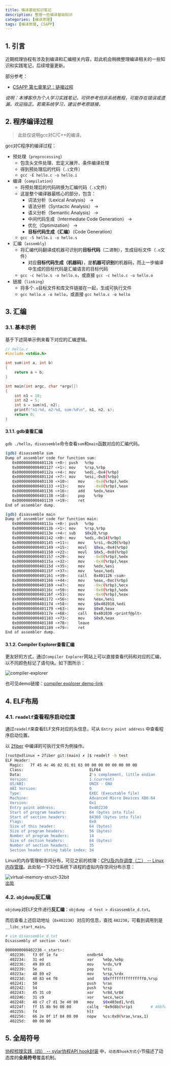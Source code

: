 ```yaml
---
title: 编译基础知识笔记
description: 整理一些编译基础知识
categories: [编译原理]
tags: [编译原理, CSAPP]
---
```



## 1. 引言

近期梳理协程有涉及到编译和汇编相关内容，趁此机会稍微整理编译相关的一些知识和实践笔记，后续增量更新。

部分参考：

* [CSAPP 第七章笔记：链接过程](https://www.bluepuni.com/archives/csapp-chapter7/)

*说明：本博客作为个人学习实践笔记，可供参考但非系统教程，可能存在错误或遗漏，欢迎指正。若需系统学习，建议参考原链接。*

## 2. 程序编译过程

> 此处仅说明gcc对C/C++的编译。

gcc对C程序的编译过程：

* 预处理（`preprocessing`）
    * 包含头文件处理、宏定义展开、条件编译处理
    * 得到预处理后的代码（`.i`文件）
    * `gcc -E hello.c -o hello.i`
* 编译（`compilation`）
    * 将预处理后的代码转换为汇编代码（`.s`文件）
    * 这是整个编译器最核心的部分，包含：
        * 词法分析（Lexical Analysis） → 
        * 语法分析（Syntactic Analysis） → 
        * 语义分析（Semantic Analysis） → 
        * 中间代码生成（Intermediate Code Generation） → 
        * 优化（Optimization） → 
        * **目标代码生成（汇编）**（Code Generation）
    * `gcc -S hello.i -o hello.s`
* 汇编（`assembly`）
    * 将汇编代码翻译成机器可识别的**目标代码**（二进制），生成目标文件（`.o`文件）
        * 对应**目标代码生成（机器码）**，是**机器可识别**的机器码，而上一步编译中生成的目标代码是汇编语言的目标代码
    * `gcc -c hello.s -o hello.o`，或直接 `gcc -c hello.c -o hello.o`
* 链接（`linking`）
    * 将多个`.o`目标文件和库文件链接在一起，生成可执行文件
    * `gcc hello.o -o hello`，或直接 `gcc hello.c -o hello`

## 3. 汇编

### 3.1. 基本示例

基于下述简单示例来看下对应的汇编逻辑。

```c
// hello.c
#include <stdio.h>

int sum(int a, int b)
{
    return a + b;
}

int main(int argc, char *argv[])
{
    int n1 = 10;
    int n2 = 5;
    int s = sum(n1, n2);
    printf("n1:%d, n2:%d, sum:%d\n", n1, n2, s);
    return 0;
}
```

#### 3.1.1. gdb查看汇编

`gdb ./hello`，`disassemble`命令查看`sum`和`main`函数对应的汇编代码。

```sh
(gdb) disassemble sum
Dump of assembler code for function sum:
   0x0000000000401126 <+0>:	push   %rbp
   0x0000000000401127 <+1>:	mov    %rsp,%rbp
   0x000000000040112a <+4>:	mov    %edi,-0x4(%rbp)
   0x000000000040112d <+7>:	mov    %esi,-0x8(%rbp)
   0x0000000000401130 <+10>:	mov    -0x4(%rbp),%edx
   0x0000000000401133 <+13>:	mov    -0x8(%rbp),%eax
   0x0000000000401136 <+16>:	add    %edx,%eax
   0x0000000000401138 <+18>:	pop    %rbp
   0x0000000000401139 <+19>:	ret
End of assembler dump.
```

```sh
(gdb) disassemble main
Dump of assembler code for function main:
   0x000000000040113a <+0>:	push   %rbp
   0x000000000040113b <+1>:	mov    %rsp,%rbp
   0x000000000040113e <+4>:	sub    $0x20,%rsp
   0x0000000000401142 <+8>:	mov    %edi,-0x14(%rbp)
   0x0000000000401145 <+11>:	mov    %rsi,-0x20(%rbp)
   0x0000000000401149 <+15>:	movl   $0xa,-0x4(%rbp)
   0x0000000000401150 <+22>:	movl   $0x5,-0x8(%rbp)
   0x0000000000401157 <+29>:	mov    -0x8(%rbp),%edx
   0x000000000040115a <+32>:	mov    -0x4(%rbp),%eax
   0x000000000040115d <+35>:	mov    %edx,%esi
   0x000000000040115f <+37>:	mov    %eax,%edi
   0x0000000000401161 <+39>:	call   0x401126 <sum>
   0x0000000000401166 <+44>:	mov    %eax,-0xc(%rbp)
   0x0000000000401169 <+47>:	mov    -0xc(%rbp),%ecx
   0x000000000040116c <+50>:	mov    -0x8(%rbp),%edx
   0x000000000040116f <+53>:	mov    -0x4(%rbp),%eax
   0x0000000000401172 <+56>:	mov    %eax,%esi
   0x0000000000401174 <+58>:	mov    $0x402010,%edi
   0x0000000000401179 <+63>:	mov    $0x0,%eax
   0x000000000040117e <+68>:	call   0x401030 <printf@plt>
   0x0000000000401183 <+73>:	mov    $0x0,%eax
   0x0000000000401188 <+78>:	leave
   0x0000000000401189 <+79>:	ret
End of assembler dump.
```

#### 3.1.2. Compiler Explorer查看汇编

更友好的方式，通过`Compiler Explorer`网站上可以直接查看代码和对应的汇编，以不同颜色标记了语句块。如下图所示：

![compiler-explorer](/images/2025-06-20-compiler-explorer.svg)

也可见demo链接：[compiler explorer demo-link](https://godbolt.org/z/rdb3xs9aP)

## 4. ELF布局

### 4.1. `readelf`查看程序启动位置

通过`readelf`来查看ELF文件对应的头信息，可从 `Entry point address` 中查看程序启动位置。

以 [2fiber](https://github.com/xiaodongQ/coroutine-lib/blob/main/fiber_lib/2fiber/) 中编译的可执行文件为例操作。

```sh
[root@xdlinux ➜ 2fiber git:(main) ✗ ]$ readelf -h test 
ELF Header:
  Magic:   7f 45 4c 46 02 01 01 03 00 00 00 00 00 00 00 00 
  Class:                             ELF64
  Data:                              2's complement, little endian
  Version:                           1 (current)
  OS/ABI:                            UNIX - GNU
  ABI Version:                       0
  Type:                              EXEC (Executable file)
  Machine:                           Advanced Micro Devices X86-64
  Version:                           0x1
  Entry point address:               0x402230
  Start of program headers:          64 (bytes into file)
  Start of section headers:          84360 (bytes into file)
  Flags:                             0x0
  Size of this header:               64 (bytes)
  Size of program headers:           56 (bytes)
  Number of program headers:         14
  Size of section headers:           64 (bytes)
  Number of section headers:         35
  Section header string table index: 34
```

Linux的内存管理和空间分布，可见之前的梳理：[CPU及内存调度（二） -- Linux内存管理](https://xiaodongq.github.io/2025/03/20/memory-management/)。此处贴一下32位系统下进程的虚拟内存空间分布示意：

![virtual-memory-struct-32bit](/images/virtual-memory-struct-32bit.png)  
[出处](https://mp.weixin.qq.com/s/uWadcBxEgctnrgyu32T8sQ)

### 4.2. `objdump`反汇编

`objdump`对ELF文件进行**反汇编**：`objdump -d test > disassemble_d.txt`。

而后查看上述启动地址（`0x402230`）对应的信息，查找 `402230`，可看到调用到是`__libc_start_main`。

```sh
# vim disassemble_d.txt
Disassembly of section .text:
            
0000000000402230 <_start>:
  402230:   f3 0f 1e fa             endbr64 
  402234:   31 ed                   xor    %ebp,%ebp
  402236:   49 89 d1                mov    %rdx,%r9
  402239:   5e                      pop    %rsi
  40223a:   48 89 e2                mov    %rsp,%rdx
  40223d:   48 83 e4 f0             and    $0xfffffffffffffff0,%rsp
  402241:   50                      push   %rax
  402242:   54                      push   %rsp
  402243:   45 31 c0                xor    %r8d,%r8d
  402246:   31 c9                   xor    %ecx,%ecx
  402248:   48 c7 c7 d1 3e 40 00    mov    $0x403ed1,%rdi
  40224f:   ff 15 8b 9d 00 00       callq  *0x9d8b(%rip)        # 40bfe0 <__libc_start_main@GLIBC_2.34>
  402255:   f4                      hlt    
  402256:   66 2e 0f 1f 84 00 00    nopw   %cs:0x0(%rax,%rax,1)
  40225d:   00 00 00 
```

## 5. 全局符号

[协程梳理实践（四） -- sylar协程API hook封装](https://xiaodongq.github.io/2025/06/10/coroutine-api-hook/) 中，`动态库hook方式`小节描述了动态库的**全局符号**覆盖机制。

